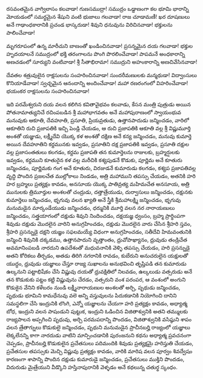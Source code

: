 ﻿రసవంతమైన వాగ్విలాసం కలవాడా! గుణసముద్రా! సముద్రం ఒడ్డాణంగా కల భూమి భారాన్ని మోయడంలో సమర్థమైన శేషుని వంటి భుజాలు గలవాడా! రాజ చూడామణీ! ఖర దూషణులు అనే గాఢాంధకారానికి ప్రచండ భాస్కరుడా! శివుని ధనువును విరిచినవాడా! భక్తులను పాలించేవాడా! 

మృగరూపంలో ఉన్న మారీచుని బాణంతో ఖండించినవాడా! ప్రసన్నమైన దయ గలవాడా! భక్తుల హృదయాలనే సముద్రంలో భక్తి తరంగాలను పొంగి పొరలించేవాడా! పాపమనే అంధకారాన్ని అణచడంలో సూర్యుని వంటివాడా! శ్రీ సీతాభిరామా! సముద్రుని అహంకారాన్ని అణచివేసినవాడా! 

దేవతల శత్రువులైన రాక్షసులను సంహరించినవాడా! సుందరీమణులకు మన్మథుడా! విద్వాంసులు కొనియాడేవాడా! స్వచ్ఛమైన ఆనందాన్ని అందించేవాడా! మహా రణరంగంలో విహరించేవాడా! భయంకర రాక్షసులను సంహరించినవాడా! 

ఇది పరమేశ్వరుని దయ వలన కలిగిన కవితావైభవం కలవాడు, కేసన మంత్రి పుత్రుడు అయిన పోతనామాత్యునిచే రచింపబడిన శ్రీ మహాభాగవతం అనే మహాపురాణంలో స్వాయంభువ మనువుకు ఆకూతి, దేవహూతి, ప్రసూతి, ప్రియవ్రతుడు, ఉత్తానపాదుడు జన్మించడం, వారిలో ఆకూతిని రుచి ప్రజాపతికి ఇచ్చి పెండ్లి చేయడం, ఆ రుచి ప్రజాపతికి ఆకూతి వల్ల శ్రీ విష్ణుమూర్తి అంశతో యజ్ఞుడు, లక్ష్మీదేవి యొక్క కళ అంశతో దక్షిణ అనే కన్య జన్మించడం, మనువు కుమార్తె అయిన దేవహూతిని కర్దమునకు ఇవ్వడం, ప్రసూతిని దక్ష ప్రజాపతికి ఇవ్వడం, ప్రసూతి దక్షుల వల్ల ప్రజాసంతతులు కలగడం, కర్దమ ప్రజాపతి తన కుమార్తెలను రాజులకు, బ్రహ్మర్షులకు ఇవ్వడం, కర్దముని కూతురైన కళ వల్ల మరీచికి కశ్యపుడనే కొడుకు, పూర్ణిమ అనే కూతురు జన్మించడం, పూర్ణిమకు గంగ అనే కూతురు, విరజుడనే కుమారుడు కలగడం, కశ్యప ప్రజాపతివల్ల వృద్ధి పొందిన ప్రజలచేత ముల్లోకాలు నిండడం, అత్రి మహాముని తపస్సు చేయడం, అతనికి హరి హర బ్రహ్మలు ప్రత్యక్షం కావడం, అనసూయ యొక్క పాతివ్రత్య మహిమచేత అనసూయ, అత్రి మునులకు త్రిమూర్తుల అంశలతో చంద్రుడు, దత్తాత్రేయుడు, దుర్వాసులు జన్మించడం, దక్షునకు కుమార్తెలు జన్మించడం, భృగువు వలన ఖ్యాతి అనే స్త్రీకి శ్రీమహాలక్ష్మి జన్మించడం, భృగువు మనుమడైన మార్కండేయుడు జన్మించడం, ధర్మునికి మూర్తి వలన నర నారాయణులు జన్మించడం, సత్త్రయాగంలో దక్షుడు శివుని నిందించడం, దక్షయజ్ఞ ధ్వంసం, బ్రహ్మ ప్రార్థింపగా శివుడు దక్షుడు మొదలైన వారిని అనుగ్రహించడం, దక్షుడు మొదలైన వారు చేసిన శ్రీహరి స్తవం, శ్రీహరి ప్రసన్నుడై దక్షని యజ్ఞం సఫలమయ్యే విధంగా అనుగ్రహించడం, సతీదేవి హిమవంతునికి జన్మించి శివునికి దక్కడము, ఉత్తానపాదుని వృత్తాంతం, ధ్రువోపాఖ్యానం, ధ్రువుడు తండ్రిచేత అవమానింపబడి నారదుని ఉపదేశంతో మధువనానికి వెళ్ళి తపస్సు చేయడం, హరి ప్రసన్నుడై అతని కోరికలు తీర్చడం, అతడు తిరిగి నగరానికి రావడం, కుబేరుని అనుచరులైన యక్షులతో యుద్ధం, ధ్రువుడు యజ్ఞాలు చేస్తూ రాజ్య సుఖాలను అనుభవించి తృప్తిపడి తన కుమారుడు ఉల్కనుని పట్టాభిషేకం చేసి విష్ణువు దయతో ధ్రువక్షితిలో నిలవడం, ఉల్కలుడు వత్సరుడు అనే తన కొడుకుకు పట్టం కట్టి విష్ణువును చేరడం, వత్సరుని వంశ పరంపర, ఆ వంశంలో అంగుని కొడుకైన వేనిని కళేబరం నుండి లక్ష్మీనారాయణుల అంశలతో అర్చి, పృథుడు జన్మించడం, పృథుడు భూమిని కామధేనువు వలె అన్ని వస్తువులను పిదుకడానికి నియోగించి దానిని సమస్థలిగా చేసి ఇంద్రునికి లొంగి, ఎన్నో యజ్ఞాలను చేయగా హరి ప్రత్యక్షం కావడం, అధ్యాత్మ బోధ, ఇంద్రుని వలన పాషండుని పుట్టుక, ఇంద్రుని ఓడించిన విజితాశ్వునికి అతని తమ్ములకు రాజ్యపాలన అప్పగించి పృధువు, అర్చి పరమపదాన్ని పొందడం, విజితాశ్వునికి వసిష్ఠుని శాపం వలన త్రేతాగ్నులు కొడుకులై జన్మించడం, పృథుని మనుమడైన ప్రాచీనబర్హి రాజ్యంలో యజ్ఞాలు లెక్కలేనన్ని కాగా నారదుడు వాటిని మాన్పించడానికి పురంజనుని కథను అధ్యాత్మ ప్రవచనంగా చెప్పడం, ప్రాచీనబర్హి కొడుకులైన ప్రచేతసులు పదిమందికి శివుడు ప్రత్యక్షమై హరిస్తుతి చేయడం, ప్రచేతసుల తపస్సుకు మెచ్చి విష్ణువు ప్రత్యక్షం కావడం, వారికి మారిష వలన పూర్వం శివద్వేషం కారణంగా శాపాన్ని పొందిన దక్షుడు కుమారుడై జన్మించడం, ప్రచేతసులు ముక్తిని పొందడం, విదురుడు మైత్రేయుని వీడ్కొని హస్తినాపురానికి వెళ్ళడం అనే కథలున్న చతుర్థ స్కంధం. 


